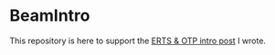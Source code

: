 # BeamIntro

This repository is here to support the
[ERTS & OTP intro post](https://dev.to/gonzooo/erts-otp-the-erlang-runtime-system-and-core-library-4b3g)
I wrote.

